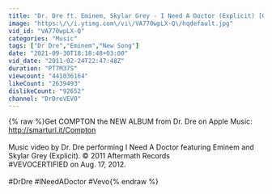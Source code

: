 ```yaml
---
title: "Dr. Dre ft. Eminem, Skylar Grey - I Need A Doctor (Explicit) [Official Video]"
image: "https:\/\/i.ytimg.com\/vi\/VA770wpLX-Q\/hqdefault.jpg"
vid_id: "VA770wpLX-Q"
categories: "Music"
tags: ["Dr Dre","Eminem","New Song"]
date: "2021-09-30T18:18:48+03:00"
vid_date: "2011-02-24T22:47:48Z"
duration: "PT7M37S"
viewcount: "441036164"
likeCount: "2639493"
dislikeCount: "92652"
channel: "DrDreVEVO"
---
```

{% raw %}Get COMPTON the NEW ALBUM from Dr. Dre on Apple Music: <a rel="nofollow" target="blank" href="http://smarturl.it/Compton">http://smarturl.it/Compton</a> <br /><br />Music video by Dr. Dre performing I Need A Doctor featuring Eminem and Skylar Grey (Explicit). © 2011 Aftermath Records<br />#VEVOCERTIFIED on Aug. 17, 2012. <br /><br />#DrDre #INeedADoctor #Vevo{% endraw %}
